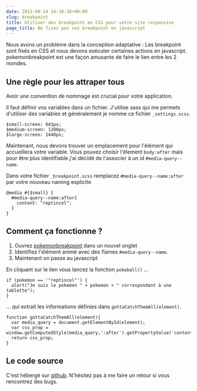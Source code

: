 ```yaml
---
date: 2013-08-14 16:30:38+00:00
slug: breakpoint
title: Utiliser des breakpoint en CSS pour votre site responsive
page_title: Ne fixez pas vos breakpoint en javascript
---
```


Nous avons un problème dans la conception adaptative : Les breakpoint sont fixés en CSS et nous devons exécuter certaines actions en javascript.
pokemonbreakpoint est une façon amusante de faire le lien entre les 2 mondes.

## Une règle pour les attraper tous

Avoir une convention de nommage est crucial pour votre application.

Il faut définir vos variables dans un fichier. J'utilise sass qui me permets d'utiliser des variables et généralement je nomme ce fichier `_settings.scss`.

    $small-screen: 641px;
    $medium-screen: 1280px;
    $large-screen: 1440px;

Maintenant, nous devons trouver un emplacement pour l'élément qui accueillera votre variable. Vous pouvez choisir l'élement `body:after` mais pour être plus identifiable j'ai décidé de l'associer à un id `#media-query--name`.

Dans votre fichier `_breakpoint.scss` remplacez `#media-query--name:after` par votre nouveau naming explicite

    @media #{$small} {
      #media-query--name:after{
        content: "reptincel";
      }
    }


## Comment ça fonctionne ?

  1. Ouvrez [pokemonbreakpoint](http://pokemonbreakpoint.fr) dans un nouvel onglet
  2. Identifiez l'élément animé avec des flames `#media-query--name`.
  3. Maintenant on passe au javascript

En cliquant sur le lien vous lancez la fonction `pokeball()` ...

    if (pokemon == '"reptincel"') {
      alert("Je suis le pokemon " + pokemon + " correspondant à une tablette");
    }

... qui extrait les informations définies dans `gottaCatchThemAll(element)`.

    function gottaCatchThemAll(element){
      var media_query = document.getElementById(element);
      var css_prop = window.getComputedStyle(media_query,':after').getPropertyValue('content');
      return css_prop;
    }


## Le code source

C'est hébergé sur [github](https://github.com/flexbox/pokemon-breakpoint). N'hésitez pas à me faire un retour si vous rencontrez des bugs.
